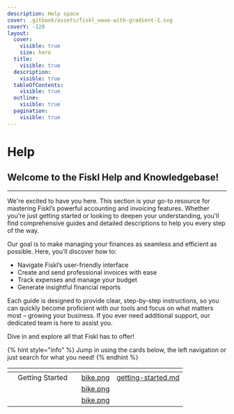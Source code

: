 ```yaml
---
description: Help space
cover: .gitbook/assets/fiskl_wave-with-gradient-1.svg
coverY: -128
layout:
  cover:
    visible: true
    size: hero
  title:
    visible: true
  description:
    visible: true
  tableOfContents:
    visible: true
  outline:
    visible: true
  pagination:
    visible: true
---
```


# Help

## Welcome to the Fiskl Help and Knowledgebase!

***

We're excited to have you here. This section is your go-to resource for mastering Fiskl’s powerful accounting and invoicing features. Whether you're just getting started or looking to deepen your understanding, you'll find comprehensive guides and detailed descriptions to help you every step of the way.

Our goal is to make managing your finances as seamless and efficient as possible. Here, you’ll discover how to:

* Navigate Fiskl’s user-friendly interface
* Create and send professional invoices with ease
* Track expenses and manage your budget
* Generate insightful financial reports

Each guide is designed to provide clear, step-by-step instructions, so you can quickly become proficient with our tools and focus on what matters most – growing your business. If you ever need additional support, our dedicated team is here to assist you.

Dive in and explore all that Fiskl has to offer!

{% hint style="info" %}
Jump in using the cards below, the left navigation or just search for what you need!
{% endhint %}

<table data-view="cards"><thead><tr><th></th><th></th><th></th><th data-hidden data-card-cover data-type="files"></th><th data-hidden data-card-target data-type="content-ref"></th></tr></thead><tbody><tr><td></td><td>Getting Started</td><td></td><td><a href=".gitbook/assets/bike.png">bike.png</a></td><td><a href="getting-started.md">getting-started.md</a></td></tr><tr><td></td><td></td><td></td><td><a href=".gitbook/assets/bike.png">bike.png</a></td><td></td></tr><tr><td></td><td></td><td></td><td><a href=".gitbook/assets/bike.png">bike.png</a></td><td></td></tr></tbody></table>
